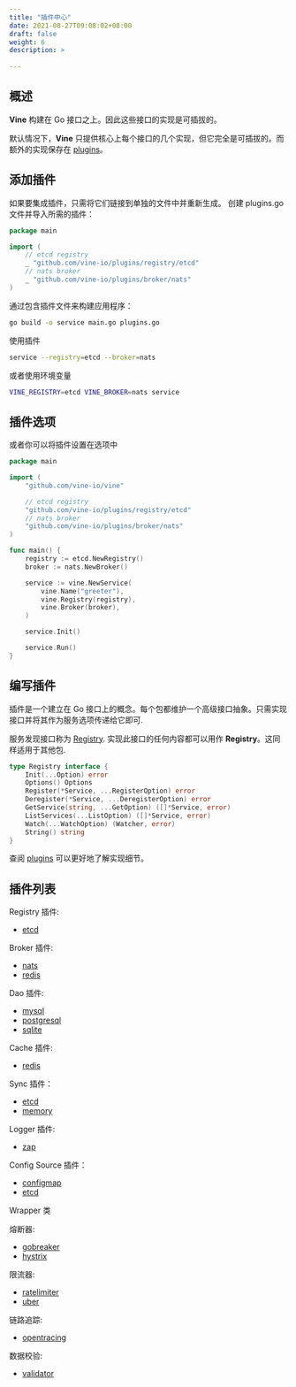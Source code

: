 ```yaml
---
title: "插件中心"
date: 2021-08-27T09:08:02+08:00
draft: false
weight: 6
description: >
  
---
```

## 概述
**Vine** 构建在 Go 接口之上。因此这些接口的实现是可插拔的。

默认情况下，**Vine** 只提供核心上每个接口的几个实现，但它完全是可插拔的。而额外的实现保存在 [plugins](https://github.com/vine-io/plugins)。

## 添加插件

如果要集成插件，只需将它们链接到单独的文件中并重新生成。
创建 plugins.go 文件并导入所需的插件：
```go
package main

import (
    // etcd registry
    _ "github.com/vine-io/plugins/registry/etcd"
    // nats broker
    _ "github.com/vine-io/plugins/broker/nats"
)
```

通过包含插件文件来构建应用程序：
```bash
go build -o service main.go plugins.go
```

使用插件
```bash
service --registry=etcd --broker=nats
```
或者使用环境变量
```bash
VINE_REGISTRY=etcd VINE_BROKER=nats service
```

## 插件选项
或者你可以将插件设置在选项中
```go
package main

import (
    "github.com/vine-io/vine"

    // etcd registry
    "github.com/vine-io/plugins/registry/etcd"
    // nats broker
    "github.com/vine-io/plugins/broker/nats"
)

func main() {
    registry := etcd.NewRegistry()
    broker := nats.NewBroker()

    service := vine.NewService(
        vine.Name("greeter"),
        vine.Registry(registry),
        vine.Broker(broker),
    )

    service.Init()

    service.Run()
}
```

## 编写插件

插件是一个建立在 Go 接口上的概念。每个包都维护一个高级接口抽象。只需实现接口并将其作为服务选项传递给它即可.

服务发现接口称为 [Registry](https://pkg.go.dev/github.com/vine-io/vine/core/registry#Registry). 实现此接口的任何内容都可以用作 **Registry**。这同样适用于其他包.

```go
type Registry interface {
	Init(...Option) error
	Options() Options
	Register(*Service, ...RegisterOption) error
	Deregister(*Service, ...DeregisterOption) error
	GetService(string, ...GetOption) ([]*Service, error)
	ListServices(...ListOption) ([]*Service, error)
	Watch(...WatchOption) (Watcher, error)
	String() string
}
```
查阅 [plugins](https://github.com/vine-io/plugins) 可以更好地了解实现细节。

## 插件列表
Registry 插件:
- [etcd](https://github.com/vine-io/plugins/tree/main/registry/etcd)

Broker 插件:
- [nats](https://github.com/vine-io/plugins/tree/main/broker/nats)
- [redis](https://github.com/vine-io/plugins/tree/main/broker/redis)

Dao 插件:
- [mysql](https://github.com/vine-io/plugins/tree/main/dao/mysql)
- [postgresql](https://github.com/vine-io/plugins/tree/main/dao/postgres)
- [sqlite](https://github.com/vine-io/plugins/tree/main/dao/sqlite)

Cache 插件:
- [redis](https://github.com/vine-io/plugins/tree/main/cache/redis)

Sync 插件：
- [etcd](https://github.com/vine-io/plugins/tree/main/sync/etcd)
- [memory](https://github.com/vine-io/plugins/tree/main/sync/memory)

Logger 插件:
- [zap](https://github.com/vine-io/plugins/tree/main/logger/zap)

Config Source 插件：
- [configmap](https://github.com/vine-io/plugins/tree/main/config/source/configmap)
- [etcd](https://github.com/vine-io/plugins/tree/main/config/source/etcd)

Wrapper 类

熔断器:
- [gobreaker](https://github.com/vine-io/plugins/tree/main/wrapper/breaker/gobreaker)
- [hystrix](https://github.com/vine-io/plugins/tree/main/wrapper/breaker/hystrix)

限流器:
- [ratelimiter](https://github.com/vine-io/plugins/tree/main/wrapper/ratelimiter/ratelimiter)
- [uber](https://github.com/vine-io/plugins/tree/main/wrapper/ratelimiter/uber)

链路追踪:
- [opentracing](https://github.com/vine-io/plugins/tree/main/wrapper/trace/opentracing)

数据校验:
- [validator](https://github.com/vine-io/plugins/tree/main/wrapper/validator)